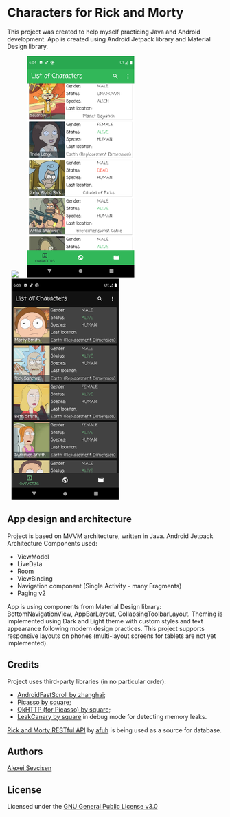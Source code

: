 # Characters for Rick and Morty
This project was created to help myself practicing Java and Android development. 
App is created using Android Jetpack library and Material Design library.


<img src="screenshots/demo.gif" width="250" hspace="10"><img src="screenshots/Screenshot_1592672654.png" width="250" hspace="10"><img src="screenshots/Screenshot_1592672636.png" width="250" hspace="10">



## App design and architecture
Project is based on MVVM architecture, written in Java.
Android Jetpack Architecture Components used:
- ViewModel
- LiveData
- Room
- ViewBinding 
- Navigation component (Single Activity - many Fragments)
- Paging v2

App is using components from Material Design library: BottomNavigationView, AppBarLayout, CollapsingToolbarLayout. Theming is implemented using Dark and Light theme with custom styles and text appearance following modern design practices.
This project supports responsive layouts on phones (multi-layout screens for tablets are not yet implemented).

## Credits
Project uses third-party libraries (in no particular order):
- [AndroidFastScroll by zhanghai](https://github.com/zhanghai/AndroidFastScroll);
- [Picasso by square](https://github.com/square/picasso);
- [OkHTTP (for Picasso) by square](https://github.com/square/okhttp);
- [LeakCanary by square](https://github.com/square/leakcanary) in debug mode for detecting memory leaks.

[Rick and Morty RESTful API](https://rickandmortyapi.com/) by [afuh](https://github.com/afuh/rick-and-morty-api) is being used as a source for database.

## Authors
[Alexei Sevcisen](https://github.com/AlexSheva-mason)

## License
Licensed under the [GNU General Public License v3.0](LICENSE)

